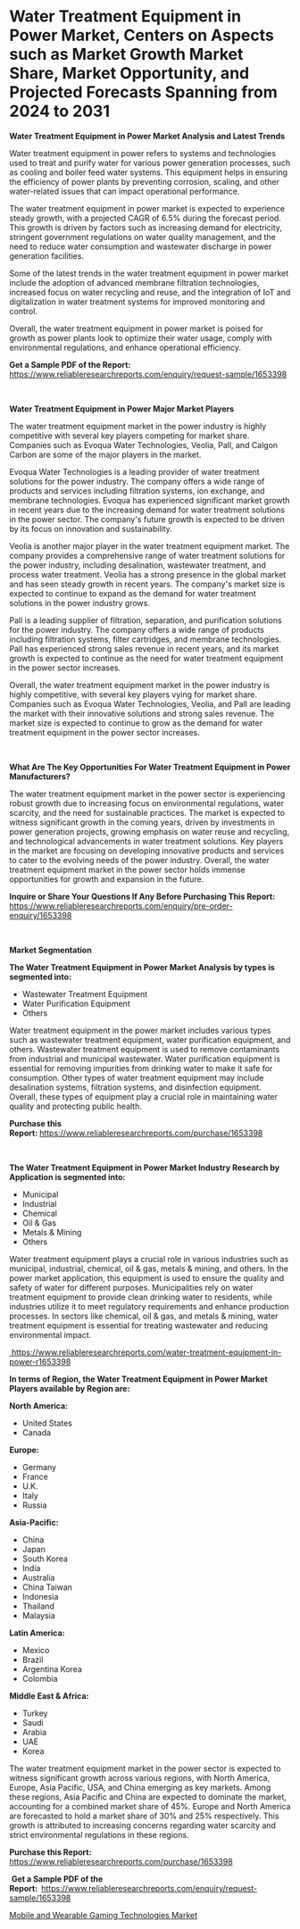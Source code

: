 <p><h1>Water Treatment Equipment in Power Market, Centers on Aspects such as Market Growth Market Share, Market Opportunity, and Projected Forecasts Spanning from 2024 to 2031</h1></p><p><strong>Water Treatment Equipment in Power Market Analysis and Latest Trends</strong></p>
<p><p>Water treatment equipment in power refers to systems and technologies used to treat and purify water for various power generation processes, such as cooling and boiler feed water systems. This equipment helps in ensuring the efficiency of power plants by preventing corrosion, scaling, and other water-related issues that can impact operational performance.</p><p>The water treatment equipment in power market is expected to experience steady growth, with a projected CAGR of 6.5% during the forecast period. This growth is driven by factors such as increasing demand for electricity, stringent government regulations on water quality management, and the need to reduce water consumption and wastewater discharge in power generation facilities.</p><p>Some of the latest trends in the water treatment equipment in power market include the adoption of advanced membrane filtration technologies, increased focus on water recycling and reuse, and the integration of IoT and digitalization in water treatment systems for improved monitoring and control.</p><p>Overall, the water treatment equipment in power market is poised for growth as power plants look to optimize their water usage, comply with environmental regulations, and enhance operational efficiency.</p></p>
<p><strong>Get a Sample PDF of the Report:&nbsp;</strong> <a href="https://www.reliableresearchreports.com/enquiry/request-sample/1653398">https://www.reliableresearchreports.com/enquiry/request-sample/1653398</a></p>
<p>&nbsp;</p>
<p><strong>Water Treatment Equipment in Power Major Market Players</strong></p>
<p><p>The water treatment equipment market in the power industry is highly competitive with several key players competing for market share. Companies such as Evoqua Water Technologies, Veolia, Pall, and Calgon Carbon are some of the major players in the market.</p><p>Evoqua Water Technologies is a leading provider of water treatment solutions for the power industry. The company offers a wide range of products and services including filtration systems, ion exchange, and membrane technologies. Evoqua has experienced significant market growth in recent years due to the increasing demand for water treatment solutions in the power sector. The company's future growth is expected to be driven by its focus on innovation and sustainability.</p><p>Veolia is another major player in the water treatment equipment market. The company provides a comprehensive range of water treatment solutions for the power industry, including desalination, wastewater treatment, and process water treatment. Veolia has a strong presence in the global market and has seen steady growth in recent years. The company's market size is expected to continue to expand as the demand for water treatment solutions in the power industry grows.</p><p>Pall is a leading supplier of filtration, separation, and purification solutions for the power industry. The company offers a wide range of products including filtration systems, filter cartridges, and membrane technologies. Pall has experienced strong sales revenue in recent years, and its market growth is expected to continue as the need for water treatment equipment in the power sector increases.</p><p>Overall, the water treatment equipment market in the power industry is highly competitive, with several key players vying for market share. Companies such as Evoqua Water Technologies, Veolia, and Pall are leading the market with their innovative solutions and strong sales revenue. The market size is expected to continue to grow as the demand for water treatment equipment in the power sector increases.</p></p>
<p>&nbsp;</p>
<p><strong>What Are The Key Opportunities For Water Treatment Equipment in Power Manufacturers?</strong></p>
<p><p>The water treatment equipment market in the power sector is experiencing robust growth due to increasing focus on environmental regulations, water scarcity, and the need for sustainable practices. The market is expected to witness significant growth in the coming years, driven by investments in power generation projects, growing emphasis on water reuse and recycling, and technological advancements in water treatment solutions. Key players in the market are focusing on developing innovative products and services to cater to the evolving needs of the power industry. Overall, the water treatment equipment market in the power sector holds immense opportunities for growth and expansion in the future.</p></p>
<p><strong>Inquire or Share Your Questions If Any Before Purchasing This Report:</strong> <a href="https://www.reliableresearchreports.com/enquiry/pre-order-enquiry/1653398">https://www.reliableresearchreports.com/enquiry/pre-order-enquiry/1653398</a></p>
<p>&nbsp;</p>
<p><strong>Market Segmentation</strong></p>
<p><strong>The Water Treatment Equipment in Power Market Analysis by types is segmented into:</strong></p>
<p><ul><li>Wastewater Treatment Equipment</li><li>Water Purification Equipment</li><li>Others</li></ul></p>
<p><p>Water treatment equipment in the power market includes various types such as wastewater treatment equipment, water purification equipment, and others. Wastewater treatment equipment is used to remove contaminants from industrial and municipal wastewater. Water purification equipment is essential for removing impurities from drinking water to make it safe for consumption. Other types of water treatment equipment may include desalination systems, filtration systems, and disinfection equipment. Overall, these types of equipment play a crucial role in maintaining water quality and protecting public health.</p></p>
<p><strong>Purchase this Report:&nbsp;</strong><a href="https://www.reliableresearchreports.com/purchase/1653398">https://www.reliableresearchreports.com/purchase/1653398</a></p>
<p>&nbsp;</p>
<p><strong>The Water Treatment Equipment in Power Market Industry Research by Application is segmented into:</strong></p>
<p><ul><li>Municipal</li><li>Industrial</li><li>Chemical</li><li>Oil & Gas</li><li>Metals & Mining</li><li>Others</li></ul></p>
<p><p>Water treatment equipment plays a crucial role in various industries such as municipal, industrial, chemical, oil & gas, metals & mining, and others. In the power market application, this equipment is used to ensure the quality and safety of water for different purposes. Municipalities rely on water treatment equipment to provide clean drinking water to residents, while industries utilize it to meet regulatory requirements and enhance production processes. In sectors like chemical, oil & gas, and metals & mining, water treatment equipment is essential for treating wastewater and reducing environmental impact.</p></p>
<p><a href="https://www.reliableresearchreports.com/water-treatment-equipment-in-power-r1653398">&nbsp;https://www.reliableresearchreports.com/water-treatment-equipment-in-power-r1653398</a></p>
<p><strong>In terms of Region, the Water Treatment Equipment in Power Market Players available by Region are:</strong></p>
<p>
    <p> <strong> North America: </strong>
        <ul>
            <li>United States</li>
            <li>Canada</li>
        </ul>
        </p> 
    <p> <strong> Europe: </strong>
        <ul>
            <li>Germany</li>
            <li>France</li>
            <li>U.K.</li>
            <li>Italy</li>
            <li>Russia</li>
        </ul>
        </p> 
    <p> <strong> Asia-Pacific: </strong>
        <ul>
            <li>China</li>
            <li>Japan</li>
            <li>South Korea</li>
            <li>India</li>
            <li>Australia</li>
            <li>China Taiwan</li>
            <li>Indonesia</li>
            <li>Thailand</li>
            <li>Malaysia</li>
        </ul>
        </p> 
    <p> <strong> Latin America: </strong>
        <ul>
            <li>Mexico</li>
            <li>Brazil</li>
            <li>Argentina Korea</li>
            <li>Colombia</li>
        </ul>
        </p> 
    <p> <strong> Middle East & Africa: </strong>
        <ul>
            <li>Turkey</li>
            <li>Saudi</li>
            <li>Arabia</li>
            <li>UAE</li>
            <li>Korea</li>
        </ul>
    </p>
    </p>
<p><p>The water treatment equipment market in the power sector is expected to witness significant growth across various regions, with North America, Europe, Asia Pacific, USA, and China emerging as key markets. Among these regions, Asia Pacific and China are expected to dominate the market, accounting for a combined market share of 45%. Europe and North America are forecasted to hold a market share of 30% and 25% respectively. This growth is attributed to increasing concerns regarding water scarcity and strict environmental regulations in these regions.</p></p>
<p><strong>Purchase this Report: </strong><a href="https://www.reliableresearchreports.com/purchase/1653398">https://www.reliableresearchreports.com/purchase/1653398</a></p>
<p>&nbsp;<strong>Get a Sample PDF of the Report:&nbsp;&nbsp;</strong><a href="https://www.reliableresearchreports.com/enquiry/request-sample/1653398">https://www.reliableresearchreports.com/enquiry/request-sample/1653398</a></p>
<p><strong></strong></p>
<p><p><a href="https://github.com/ChiragRp1/Market-Research-Report-List-6/blob/main/mobile-and-wearable-gaming-technologies-market.md">Mobile and Wearable Gaming Technologies Market</a></p></p>